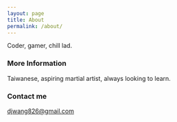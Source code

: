 ```yaml
---
layout: page
title: About
permalink: /about/
---
```


Coder, gamer, chill lad.

### More Information

Taiwanese, aspiring martial artist, always looking to learn.

### Contact me

[djwang826@gmail.com](mailto:djwang826@gmail.com)